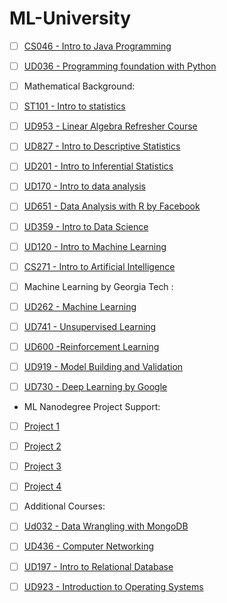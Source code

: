 # ML-University

- [ ] [CS046 - Intro to Java Programming](https://www.udacity.com/course/intro-to-java-programming--cs046) 

- [ ] [UD036 - Programming foundation with Python](https://www.udacity.com/course/programming-foundations-with-python--ud036)

 
- [ ] Mathematical Background:
- [ ] [ST101 - Intro to statistics](https://www.udacity.com/course/intro-to-statistics--st101) 
- [ ] [UD953 - Linear Algebra Refresher Course](https://www.udacity.com/course/linear-algebra-refresher-course--ud953) 
- [ ] [UD827 - Intro to Descriptive Statistics](https://www.udacity.com/course/intro-to-descriptive-statistics--ud827) 
- [ ] [UD201 - Intro to Inferential Statistics](https://www.udacity.com/course/intro-to-inferential-statistics--ud201)

- [ ] [UD170 - Intro to data analysis](https://www.udacity.com/course/intro-to-data-analysis--ud170)
	
- [ ] [UD651 - Data Analysis with R by Facebook](https://www.udacity.com/course/data-analysis-with-r--ud651)

- [ ] [UD359 - Intro to Data Science](https://www.udacity.com/course/intro-to-data-science--ud359) 

- [ ] [UD120 - Intro to Machine Learning](https://www.udacity.com/course/intro-to-machine-learning--ud120)

- [ ] [CS271 - Intro to Artificial Intelligence](https://www.udacity.com/course/intro-to-artificial-intelligence--cs271) 


- [ ] Machine Learning by Georgia Tech :
- [ ] [UD262 - Machine Learning](https://www.udacity.com/course/machine-learning--ud262)
- [ ] [UD741 - Unsupervised Learning](https://www.udacity.com/course/machine-learning-unsupervised-learning--ud741)
- [ ] [UD600 -Reinforcement Learning](https://www.udacity.com/course/reinforcement-learning--ud600)

- [ ] [UD919 - Model Building and Validation](https://www.udacity.com/course/model-building-and-validation--ud919)

- [ ] [UD730 - Deep Learning by Google](https://www.udacity.com/course/deep-learning--ud730) 


- ML Nanodegree Project Support:
- [ ] [Project 1](https://classroom.udacity.com/courses/ud725-nd)
- [ ] [Project 2](https://classroom.udacity.com/courses/ud726-nd)
- [ ] [Project 3](https://classroom.udacity.com/courses/ud727-nd)
- [ ] [Project 4](https://classroom.udacity.com/courses/ud728-nd)


- [ ] Additional Courses:
- [ ] [Ud032 - Data Wrangling with MongoDB](https://www.udacity.com/course/data-wrangling-with-mongodb--ud032)
- [ ] [UD436 - Computer Networking](https://www.udacity.com/course/computer-networking--ud436)
- [ ] [UD197 - Intro to Relational Database](https://www.udacity.com/course/intro-to-relational-databases--ud197)
- [ ] [UD923 - Introduction to Operating Systems](https://www.udacity.com/course/introduction-to-operating-systems--ud923)
